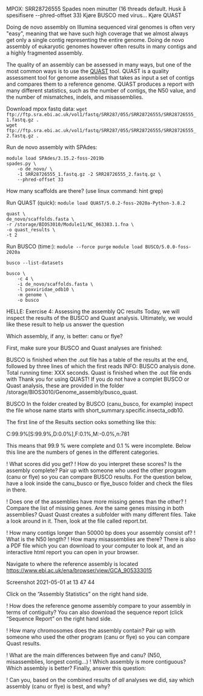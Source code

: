 MPOX: SRR28726555
Spades noen minutter (16 threads default. Husk å spesifisere --phred-offset 33)
Kjøre BUSCO med virus...
Kjøre QUAST

Doing de novo assembly on Illumina sequenced viral genomes is often very "easy", meaning that we have such high coverage that we almost always get only a single contig representing the entire genome. Doing de novo assembly of eukaryotic genomes however often results in many contigs and a highly fragmented assembly. 

The quality of an assembly can be assessed in many ways, but one of the most common ways is to use the [QUAST](http://quast.sourceforge.net/) tool. QUAST is a quality assessment tool for genome assemblies that takes as input a set of contigs and compares them to a reference genome. QUAST produces a report with many different statistics, such as the number of contigs, the N50 value, and the number of mismatches, indels, and misassemblies.

Download mpox fastq data:
`wget ftp://ftp.sra.ebi.ac.uk/vol1/fastq/SRR287/055/SRR28726555/SRR28726555_1.fastq.gz .`  
`wget ftp://ftp.sra.ebi.ac.uk/vol1/fastq/SRR287/055/SRR28726555/SRR28726555_2.fastq.gz .`

Run de novo assembly with SPAdes:
```
module load SPAdes/3.15.2-foss-2019b
spades.py \
    -o de_novo/ \
    -1 SRR28726555_1.fastq.gz -2 SRR28726555_2.fastq.gz \
    --phred-offset 33
```

How many scaffolds are there? (use linux command: hint grep)

Run QUAST (quick):
`module load QUAST/5.0.2-foss-2020a-Python-3.8.2`

```
quast \
de_novo/scaffolds.fasta \
-r /storage/BIOS3010/Module11/NC_063383.1.fna \
-o quast_results \
-t 2 
```
 

Run BUSCO (time:):
`module --force purge`
`module load BUSCO/5.0.0-foss-2020a`

`busco --list-datasets`

```
busco \
    -c 4 \
    -i de_novo/scaffolds.fasta \
    -l poxviridae_odb10 \
    -m genome \
    -o busco
```



HELLE:
Exercise 4: Assessing the assembly QC results
Today, we will inspect the results of the BUSCO and Quast analysis. Ultimately, we would like these result to help us answer the question

Which assembly, if any, is better: canu or flye?

First, make sure your BUSCO and Quast analyses are finished:

BUSCO is finished when the .out file has a table of the results at the end, followed by three lines of which the first reads INFO:   BUSCO analysis done. Total running time: XXX seconds.
Quast is finished when the .out file ends with Thank you for using QUAST!
If you do not have a complet BUSCO or Quast analysis, these are provided in the folder /storage/BIOS3010/Genome_assembly/busco_quast.

BUSCO
In the folder created by BUSCO (canu_busco, for example) inspect the file whose name starts with short_summary.specific.insecta_odb10.

The first line of the Results section ooks something like this:

C:99.9%[S:99.9%,D:0.0%],F:0.1%,M:-0.0%,n:781

This means that 99.9 % were complete and 0.1 % were incomplete. Below this line are the numbers of genes in the different categories.

! What scores did you get?
! How do you interpret these scores? Is the assembly complete?
Pair up with someone who used the other program (canu or flye) so you can compare BUSCO results. For the question below, have a look inside the canu_busco or flye_busco folder and check the files in there.

! Does one of the assemblies have more missing genes than the other?
! Compare the list of missing genes. Are the same genes missing in both assemblies?
Quast
Quast creates a subfolder with many different files. Take a look around in it. Then, look at the file called report.txt.

! How many contigs longer than 50000 bp does your assembly consist of?
! What is the N50 length?
! How many misassemblies are there?
There is also a PDF file which you can download to your computer to look at, and an interactive html report you can open in your browser.

Navigate to where the reference assembly is located https://www.ebi.ac.uk/ena/browser/view/GCA_905333015

Screenshot 2021-05-01 at 13 47 44

Click on the “Assembly Statistics” on the right hand side.

! How does the reference genome assembly compare to your assembly in terms of contiguity?
You can also download the sequence report (click “Sequence Report” on the right hand side.

! How many chromosomes does the assembly contain?
Pair up with someone who used the other program (canu or flye) so you can compare Quast results.

! What are the main differences between flye and canu? (N50, misassemblies, longest contig…)
! Which assembly is more contiguous?
Which assembly is better?
Finally, answer this question:

! Can you, based on the combined results of *all* analyses we did, say which assembly (canu or flye) is best, and why?
